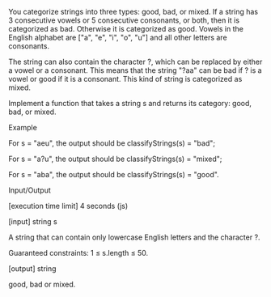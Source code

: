 You categorize strings into three types: good, bad, or mixed. If a string has 3 consecutive vowels or 5 consecutive consonants, or both, then it is categorized as bad. Otherwise it is categorized as good. Vowels in the English alphabet are ["a", "e", "i", "o", "u"] and all other letters are consonants.

The string can also contain the character ?, which can be replaced by either a vowel or a consonant. This means that the string "?aa" can be bad if ? is a vowel or good if it is a consonant. This kind of string is categorized as mixed.

Implement a function that takes a string s and returns its category: good, bad, or mixed.

Example

For s = "aeu", the output should be
classifyStrings(s) = "bad";

For s = "a?u", the output should be
classifyStrings(s) = "mixed";

For s = "aba", the output should be
classifyStrings(s) = "good".

Input/Output

[execution time limit] 4 seconds (js)

[input] string s

A string that can contain only lowercase English letters and the character ?.

Guaranteed constraints:
1 ≤ s.length ≤ 50.

[output] string

good, bad or mixed.